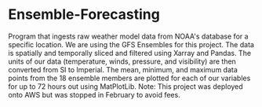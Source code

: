 # Ensemble-Forecasting
Program that ingests raw weather model data from NOAA's database for a specific location.
We are using the GFS Ensembles for this project.
The data is spatially and temporally sliced and filtered using Xarray and Pandas.
The units of our data (temperature, winds, pressure, and visibility) are then converted from SI to Imperial.
The mean, minimum, and maximum data points from the 18 ensemble members are plotted for each of our variables for up to 72 hours out using MatPlotLib.
Note: This project was deployed onto AWS but was stopped in February to avoid fees.
